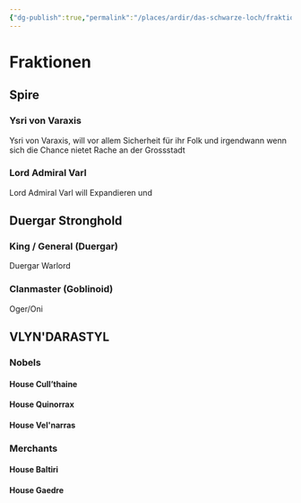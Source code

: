 ```yaml
---
{"dg-publish":true,"permalink":"/places/ardir/das-schwarze-loch/fraktionen-um-das-schwarze-loch/","dgHomeLink":false,"dgPassFrontmatter":true}
---
```


# Fraktionen
## Spire
### Ysri von Varaxis

<div class="transclusion internal-embed is-loaded"><div class="markdown-embed">

<div class="markdown-embed-title">



</div>


Ysri von Varaxis, will vor allem Sicherheit für ihr Folk und irgendwann wenn sich die Chance nietet Rache an der Grossstadt

</div></div>


### Lord Admiral Varl

<div class="transclusion internal-embed is-loaded"><div class="markdown-embed">

<div class="markdown-embed-title">



</div>


Lord Admiral Varl will Expandieren und

</div></div>


## Duergar Stronghold
### King / General (Duergar)
Duergar Warlord

### Clanmaster (Goblinoid)
Oger/Oni

## VLYN'DARASTYL
### Nobels
#### House Cull’thaine
#### House Quinorrax
#### House Vel'narras
### Merchants
#### House Baltiri
#### House Gaedre
